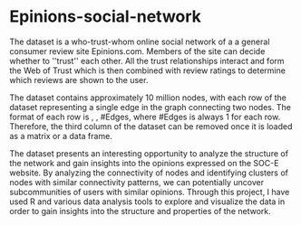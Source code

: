 # Epinions-social-network

The dataset is a who-trust-whom online social network of a a general consumer review site Epinions.com. Members of the site can decide whether to ''trust'' each other. All the trust relationships interact and form the Web of Trust which is then combined with review ratings to determine which reviews are shown to the user.

The dataset contains approximately 10 million nodes, with each row of the dataset representing a single edge in the graph connecting two nodes. The format of each row is <node-1>, <node-2>, #Edges, where #Edges is always 1 for each row. Therefore, the third column of the dataset can be removed once it is loaded as a matrix or a data frame.


The dataset presents an interesting opportunity to analyze the structure of the network and gain insights into the opinions expressed on the SOC-E website. By analyzing the connectivity of nodes and identifying clusters of nodes with similar connectivity patterns, we can potentially uncover subcommunities of users with similar opinions. Through this project, I have used R and various data analysis tools to explore and visualize the data in order to gain insights into the structure and properties of the network.

